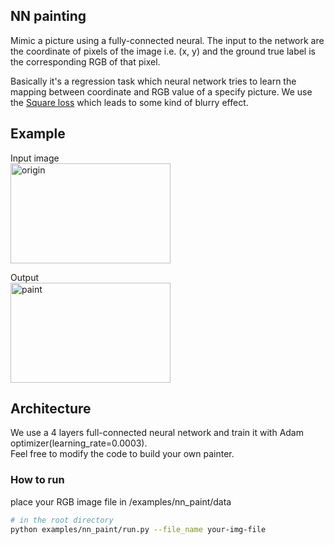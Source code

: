 ## NN painting
Mimic a picture using a fully-connected neural. The input to the network are the coordinate of pixels of the image i.e. (x, y) and the ground true label is the corresponding RGB of that pixel.

Basically it's a regression task which neural network tries to learn the mapping between coordinate and RGB value of a specify picture. We use the [Square loss](https://en.wikipedia.org/wiki/Mean_squared_error) which leads to some kind of blurry effect.

## Example  
Input image   
<img src="https://github.com/borgwang/toys/raw/master/nn_paint/res/origin.jpg" width = "256" height = "160" alt="origin" align=center />  
  
Output  
<img src="https://media.giphy.com/media/9xjTwYDV6zIW1aE62R/giphy.gif" width = "256" height = "160" alt="paint" align=center />   

## Architecture
We use a 4 layers full-connected neural network and train it with Adam optimizer(learning_rate=0.0003).  
Feel free to modify the code to build your own painter.  

### How to run
place your RGB image file in /examples/nn_paint/data

```bash
# in the root directory
python examples/nn_paint/run.py --file_name your-img-file 
```

